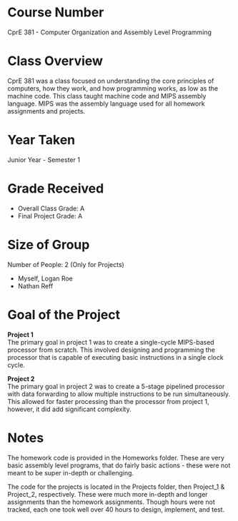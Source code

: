 # Course Number
CprE 381 - Computer Organization and Assembly Level Programming

# Class Overview
CprE 381 was a class focused on understanding the core principles of computers, how they work, and how programming works, as low as the machine code. This class taught machine code and MIPS assembly language. MIPS was the assembly language used for all homework assignments and projects.

# Year Taken
Junior Year - Semester 1

# Grade Received
* Overall Class Grade: A
* Final Project Grade: A

# Size of Group
Number of People: 2 (Only for Projects)
* Myself, Logan Roe
* Nathan Reff

# Goal of the Project
**Project 1**  
The primary goal in project 1 was to create a single-cycle MIPS-based processor from scratch. This involved designing and programming the processor that is capable of executing basic instructions in a single clock cycle.  

**Project 2**  
The primary goal in project 2 was to create a 5-stage pipelined processor with data forwarding to allow multiple instructions to be run simultaneously. This allowed for faster processing than the processor from project 1, however, it did add significant complexity.

# Notes
The homework code is provided in the Homeworks folder. These are very basic assembly level programs, that do fairly basic actions - these were not meant to be super in-depth or challenging.

The code for the projects is located in the Projects folder, then Project_1 & Project_2, respectively. These were much more in-depth and longer assignments than the homework assignments. Though hours were not tracked, each one took well over 40 hours to design, implement, and test.
